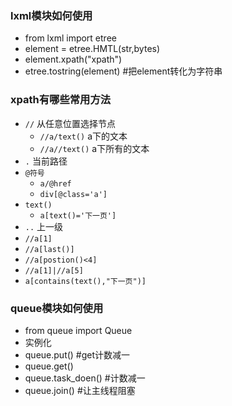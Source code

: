 ### lxml模块如何使用
- from lxml import etree
- element = etree.HMTL(str,bytes)
- element.xpath("xpath")
- etree.tostring(element) #把element转化为字符串


### xpath有哪些常用方法
- `//` 从任意位置选择节点
  - `//a/text()` a下的文本
  - `//a//text()` a下所有的文本
- `.` 当前路径
- `@符号`
  - `a/@href`
  - `div[@class='a']`
- `text()`
  - `a[text()='下一页']`
- `..` 上一级
- `//a[1]`
- `//a[last()]`
- `//a[postion()<4]`
- `//a[1]|//a[5]`
- `a[contains(text(),"下一页")]`

### queue模块如何使用
- from queue import Queue
- 实例化
- queue.put() #get计数减一
- queue.get()
- queue.task_doen() #计数减一
- queue.join() #让主线程阻塞

